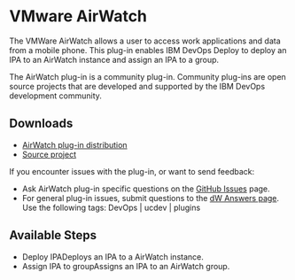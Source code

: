 
# VMware AirWatch

The VMWare AirWatch allows a user to access work applications and data from a mobile phone. This plug-in enables IBM DevOps Deploy to deploy an IPA to an AirWatch instance and assign an IPA to a group.

The AirWatch plug-in is a community plug-in. Community plug-ins are open source projects that are developed and supported by the IBM DevOps development community.

## Downloads

* [AirWatch plug-in distribution](https://github.com/UrbanCode/AirWatch-UCD/releases)
* [Source project](https://github.com/UrbanCode/AirWatch-UCD)

If you encounter issues with the plug-in, or want to send feedback:

* Ask AirWatch plug-in specific questions on the [GitHub Issues](https://github.com/UrbanCode/AirWatch-UCD/issues) page.
* For general plug-in issues, submit questions to the [dW Answers page](https://community.ibm.com/community/user/wasdevops/urbancode-discussion). Use the following tags: DevOps | ucdev | plugins

## Available Steps

* Deploy IPADeploys an IPA to a AirWatch instance.
* Assign IPA to groupAssigns an IPA to an AirWatch group.
